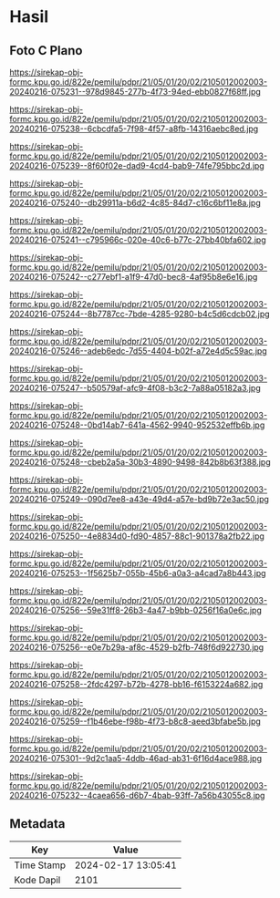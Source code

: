 # Hasil

## Foto C Plano

https://sirekap-obj-formc.kpu.go.id/822e/pemilu/pdpr/21/05/01/20/02/2105012002003-20240216-075231--978d9845-277b-4f73-94ed-ebb0827f68ff.jpg

https://sirekap-obj-formc.kpu.go.id/822e/pemilu/pdpr/21/05/01/20/02/2105012002003-20240216-075238--6cbcdfa5-7f98-4f57-a8fb-14316aebc8ed.jpg

https://sirekap-obj-formc.kpu.go.id/822e/pemilu/pdpr/21/05/01/20/02/2105012002003-20240216-075239--8f60f02e-dad9-4cd4-bab9-74fe795bbc2d.jpg

https://sirekap-obj-formc.kpu.go.id/822e/pemilu/pdpr/21/05/01/20/02/2105012002003-20240216-075240--db29911a-b6d2-4c85-84d7-c16c6bf11e8a.jpg

https://sirekap-obj-formc.kpu.go.id/822e/pemilu/pdpr/21/05/01/20/02/2105012002003-20240216-075241--c795966c-020e-40c6-b77c-27bb40bfa602.jpg

https://sirekap-obj-formc.kpu.go.id/822e/pemilu/pdpr/21/05/01/20/02/2105012002003-20240216-075242--c277ebf1-a1f9-47d0-bec8-4af95b8e6e16.jpg

https://sirekap-obj-formc.kpu.go.id/822e/pemilu/pdpr/21/05/01/20/02/2105012002003-20240216-075244--8b7787cc-7bde-4285-9280-b4c5d6cdcb02.jpg

https://sirekap-obj-formc.kpu.go.id/822e/pemilu/pdpr/21/05/01/20/02/2105012002003-20240216-075246--adeb6edc-7d55-4404-b02f-a72e4d5c59ac.jpg

https://sirekap-obj-formc.kpu.go.id/822e/pemilu/pdpr/21/05/01/20/02/2105012002003-20240216-075247--b50579af-afc9-4f08-b3c2-7a88a05182a3.jpg

https://sirekap-obj-formc.kpu.go.id/822e/pemilu/pdpr/21/05/01/20/02/2105012002003-20240216-075248--0bd14ab7-641a-4562-9940-952532effb6b.jpg

https://sirekap-obj-formc.kpu.go.id/822e/pemilu/pdpr/21/05/01/20/02/2105012002003-20240216-075248--cbeb2a5a-30b3-4890-9498-842b8b63f388.jpg

https://sirekap-obj-formc.kpu.go.id/822e/pemilu/pdpr/21/05/01/20/02/2105012002003-20240216-075249--090d7ee8-a43e-49d4-a57e-bd9b72e3ac50.jpg

https://sirekap-obj-formc.kpu.go.id/822e/pemilu/pdpr/21/05/01/20/02/2105012002003-20240216-075250--4e8834d0-fd90-4857-88c1-901378a2fb22.jpg

https://sirekap-obj-formc.kpu.go.id/822e/pemilu/pdpr/21/05/01/20/02/2105012002003-20240216-075253--1f5625b7-055b-45b6-a0a3-a4cad7a8b443.jpg

https://sirekap-obj-formc.kpu.go.id/822e/pemilu/pdpr/21/05/01/20/02/2105012002003-20240216-075256--59e31ff8-26b3-4a47-b9bb-0256f16a0e6c.jpg

https://sirekap-obj-formc.kpu.go.id/822e/pemilu/pdpr/21/05/01/20/02/2105012002003-20240216-075256--e0e7b29a-af8c-4529-b2fb-748f6d922730.jpg

https://sirekap-obj-formc.kpu.go.id/822e/pemilu/pdpr/21/05/01/20/02/2105012002003-20240216-075258--2fdc4297-b72b-4278-bb16-f6153224a682.jpg

https://sirekap-obj-formc.kpu.go.id/822e/pemilu/pdpr/21/05/01/20/02/2105012002003-20240216-075259--f1b46ebe-f98b-4f73-b8c8-aeed3bfabe5b.jpg

https://sirekap-obj-formc.kpu.go.id/822e/pemilu/pdpr/21/05/01/20/02/2105012002003-20240216-075301--9d2c1aa5-4ddb-46ad-ab31-6f16d4ace988.jpg

https://sirekap-obj-formc.kpu.go.id/822e/pemilu/pdpr/21/05/01/20/02/2105012002003-20240216-075232--4caea656-d6b7-4bab-93ff-7a56b43055c8.jpg


## Metadata

| Key        | Value               |
| ---------- | ------------------- |
| Time Stamp | 2024-02-17 13:05:41 |
| Kode Dapil | 2101                |



